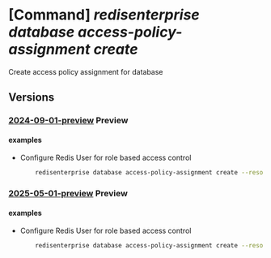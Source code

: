 # [Command] _redisenterprise database access-policy-assignment create_

Create access policy assignment for database

## Versions

### [2024-09-01-preview](/Resources/mgmt-plane/L3N1YnNjcmlwdGlvbnMve30vcmVzb3VyY2Vncm91cHMve30vcHJvdmlkZXJzL21pY3Jvc29mdC5jYWNoZS9yZWRpc2VudGVycHJpc2Uve30vZGF0YWJhc2VzL3t9L2FjY2Vzc3BvbGljeWFzc2lnbm1lbnRzL3t9/2024-09-01-preview.xml) **Preview**

<!-- mgmt-plane /subscriptions/{}/resourcegroups/{}/providers/microsoft.cache/redisenterprise/{}/databases/{}/accesspolicyassignments/{} 2024-09-01-preview -->

#### examples

- Configure Redis User for role based access control
    ```bash
        redisenterprise database access-policy-assignment create --resource-group rg1 --cluster-name cache1 --database-name default --access-policy-assignment-name defaultTestEntraApp1 --access-policy-name default --object-id 6497c918-11ad-41e7-1b0f-7c518a87d0b0
    ```

### [2025-05-01-preview](/Resources/mgmt-plane/L3N1YnNjcmlwdGlvbnMve30vcmVzb3VyY2Vncm91cHMve30vcHJvdmlkZXJzL21pY3Jvc29mdC5jYWNoZS9yZWRpc2VudGVycHJpc2Uve30vZGF0YWJhc2VzL3t9L2FjY2Vzc3BvbGljeWFzc2lnbm1lbnRzL3t9/2025-05-01-preview.xml) **Preview**

<!-- mgmt-plane /subscriptions/{}/resourcegroups/{}/providers/microsoft.cache/redisenterprise/{}/databases/{}/accesspolicyassignments/{} 2025-05-01-preview -->

#### examples

- Configure Redis User for role based access control
    ```bash
        redisenterprise database access-policy-assignment create --resource-group rg1 --cluster-name cache1 --database-name default --access-policy-assignment-name defaultTestEntraApp1 --access-policy-name default --object-id 6497c918-11ad-41e7-1b0f-7c518a87d0b0
    ```
